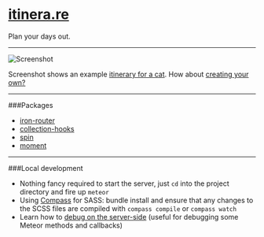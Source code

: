 [itinera.re](https://itinera-re.herokuapp.com/)
=========

Plan your days out.

---

![Screenshot](https://dl.dropboxusercontent.com/u/2217931/itinera-re-screenshot.png)

Screenshot shows an example [itinerary for a cat](http://itinera.re/i/3XX3TSoD8QiamsXyu). How about [creating your own?](https://itinera-re.herokuapp.com//sign-up)

---

###Packages

- [iron-router](https://github.com/EventedMind/iron-router)
- [collection-hooks](https://github.com/matb33/meteor-collection-hooks)
- [spin](http://fgnass.github.io/spin.js/)
- [moment](momentjs.com)

---

###Local development

- Nothing fancy required to start the server, just `cd` into the project directory and fire up `meteor`
- Using [Compass](http://compass-style.org/) for SASS: bundle install and ensure that any changes to the SCSS files are compiled with `compass compile` or `compass watch`
- Learn how to [debug on the server-side](https://coderwall.com/p/eqecca) (useful for debugging some Meteor methods and callbacks)
